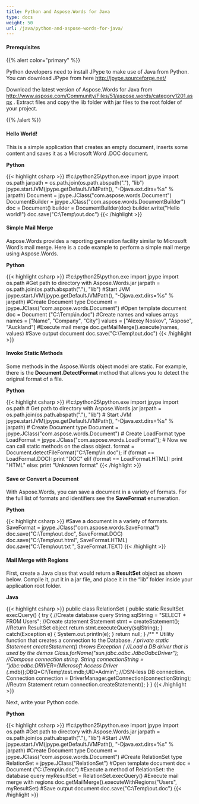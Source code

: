 ```yaml
---
title: Python and Aspose.Words for Java
type: docs
weight: 50
url: /java/python-and-aspose-words-for-java/
---
```


#### **Prerequisites**
{{% alert color="primary" %}} 

Python developers need to install JPype to make use of Java from Python. You can download JPype from here <http://jpype.sourceforge.net/>

Download the latest version of Aspose.Words for Java from <http://www.aspose.com/Community/Files/51/aspose.words/category1201.aspx> . Extract files and copy the lib folder with jar files to the root folder of your project. 

{{% /alert %}} 
#### **Hello World!**
This is a simple application that creates an empty document, inserts some content and saves it as a Microsoft Word .DOC document.

**Python**

{{< highlight csharp >}}
#!c:\python25\python.exe
import jpype
import os.path
jarpath = os.path.join(os.path.abspath("."), "lib")
jpype.startJVM(jpype.getDefaultJVMPath(), "-Djava.ext.dirs=%s" % jarpath)
Document = jpype.JClass("com.aspose.words.Document")
DocumentBuilder = jpype.JClass("com.aspose.words.DocumentBuilder")
doc = Document()
builder = DocumentBuilder(doc)
builder.write("Hello world!")
doc.save("C:\\Temp\\out.doc")
{{< /highlight >}}
#### **Simple Mail Merge**
Aspose.Words provides a reporting generation facility similar to Microsoft Word’s mail merge. Here is a code example to perform a simple mail merge using Aspose.Words.

**Python**

{{< highlight csharp >}}
#!c:\python25\python.exe
import jpype
import os.path
#Get path to directory with Aspose.Words.jar 
jarpath = os.path.join(os.path.abspath("."), "lib")
#Start JVM
jpype.startJVM(jpype.getDefaultJVMPath(), "-Djava.ext.dirs=%s" % jarpath)
#Create Document type
Document = jpype.JClass("com.aspose.words.Document")
#Open template document
doc = Document ("C:\\Temp\\in.doc")
#Create names and values arrays
names = ["Name", "Company", "City"]
values = ["Alexey Noskov", "Aspose", "Auckland"]
#Execute mail merge
doc.getMailMerge().execute(names, values)
#Save output document
doc.save("C:\\Temp\\out.doc")
{{< /highlight >}}
#### **Invoke Static Methods**
Some methods in the Aspose.Words object model are static. For example, there is the **Document.DetectFormat** method that allows you to detect the original format of a file.

**Python**

{{< highlight csharp >}}
#!c:\python25\python.exe
import jpype
import os.path
\# Get path to directory with Aspose.Words.jar 
jarpath = os.path.join(os.path.abspath("."), "lib")
\# Start JVM
jpype.startJVM(jpype.getDefaultJVMPath(), "-Djava.ext.dirs=%s" % jarpath)
\# Create Document type
Document = jpype.JClass("com.aspose.words.Document")
\# Create LoadFormat type
LoadFormat = jpype.JClass("com.aspose.words.LoadFormat");
\# Now we can call static methods on the class object.
format = Document.detectFileFormat("C:\\Temp\\in.doc");
if (format == LoadFormat.DOC):
    print "DOC"
elif (format == LoadFormat.HTML):
    print "HTML"
else:
print "Unknown format"
{{< /highlight >}}
#### **Save or Convert a Document**
With Aspose.Words, you can save a document in a variety of formats. For the full list of formats and identifiers see the **SaveFormat** enumeration.

**Python**

{{< highlight csharp >}}
#Save a document in a variety of formats.
SaveFormat = jpype.JClass("com.aspose.words.SaveFormat")
doc.save("C:\\Temp\\out.doc", SaveFormat.DOC)
doc.save("C:\\Temp\\out.html", SaveFormat.HTML)
doc.save("C:\\Temp\\out.txt ", SaveFormat.TEXT)
{{< /highlight >}}
#### **Mail Merge with Regions**
First, create a Java class that would return a **ResultSet** object as shown below. Compile it, put it in a jar file, and place it in the “lib” folder inside your application root folder.

**Java**

{{< highlight csharp >}}
public class RelationSet 
{
    public static ResultSet execQuery()
    {
        try
        {
            //Create database query
            String sqlString = "SELECT * FROM Users";
            //Create statement
            Statement stmt = createStatement();
            //Return ResultSet object
            return stmt.executeQuery(sqlString);
        }
        catch(Exception e)
        {
            System.out.println(e);
        }
        return null;
    }
    /**
    * Utility function that creates a connection to the Database.
    */
    private static Statement createStatement() throws Exception
    {
        //Load a DB driver that is used by the demos
        Class.forName("sun.jdbc.odbc.JdbcOdbcDriver");
        //Compose connection string.
        String connectionString = "jdbc:odbc:DRIVER={Microsoft Access Driver (*.mdb)};DBQ=C:\\Temp\\test.mdb;UID=Admin";
        //DSN-less DB connection.
        Connection connection = DriverManager.getConnection(connectionString);
        //Reutrn Statement
        return connection.createStatement();
    }
}
{{< /highlight >}}

Next, write your Python code.

**Python**

{{< highlight csharp >}}
#!c:\python25\python.exe
import jpype
import os.path
#Get path to directory with Aspose.Words.jar 
jarpath = os.path.join(os.path.abspath("."), "lib")
#Start JVM
jpype.startJVM(jpype.getDefaultJVMPath(), "-Djava.ext.dirs=%s" % jarpath)
#Create Document type
Document = jpype.JClass("com.aspose.words.Document")
#Create RelationSet type
RelationSet = jpype.JClass("RelationSet")
#Open template document
doc = Document ("C:\\Temp\\in.doc")
#Execute a method of RelationSet: the database query
myResultSet = RelationSet.execQuery()
#Execute mail merge with regions
doc.getMailMerge().executeWithRegions("Users", myResultSet)
#Save output document
doc.save("C:\\Temp\\out.doc")
{{< /highlight >}}
